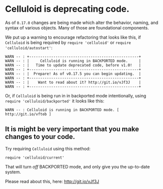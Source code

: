 # Celluloid is deprecating code.

As of `0.17.0` changes are being made which alter the behavior, naming, and syntax of various objects. Many of those are foundational components.

We put up a warning to encourage refactoring that looks like this, if `Celluloid` is being required by `require 'celluloid'` or `require 'celluloid/autostart'`:

```
WARN -- : +--------------------------------------------------+
WARN -- : |     Celluloid is running in BACKPORTED mode.     |
WARN -- : |   Time to update deprecated code, before v1.0!   |
WARN -- : +--------------------------------------------------+
WARN -- : |  Prepare! As of v0.17.5 you can begin updating.  |
WARN -- : +--------------------------------------------------+
WARN -- : |    Want to read about it? http://git.io/vJf3J    |
WARN -- : +--------------------------------------------------+
```

Or, if `Celluloid` is being run in in backported mode intentionally, using `require 'celluloid/backported'` it looks like this:

```
WARN -- : Celluloid is running in BACKPORTED mode. [ http://git.io/vfteb ]
```

## It is might be very important that you make changes to your code.

Try requiring `Celluloid` using this method:

```
require 'celluloid/current'
```

That will turn *off* BACKPORTED mode, and only give you the up-to-date system.

Please read about this, here: http://git.io/vJf3J